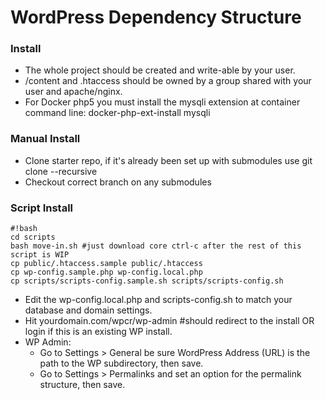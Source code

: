 # WordPress Dependency Structure #


### Install ###
* The whole project should be created and write-able by your user.
* /content and .htaccess should be owned by a group shared with your user and apache/nginx.
* For Docker php5 you must install the mysqli extension at container command line: docker-php-ext-install mysqli 

### Manual Install ###
* Clone starter repo, if it's already been set up with submodules use git clone --recursive
* Checkout correct branch on any submodules

### Script Install ###

```
#!bash
cd scripts
bash move-in.sh #just download core ctrl-c after the rest of this script is WIP
cp public/.htaccess.sample public/.htaccess
cp wp-config.sample.php wp-config.local.php
cp scripts/scripts-config.sample.sh scripts/scripts-config.sh

```
* Edit the wp-config.local.php and scripts-config.sh to match your database and domain settings.
* Hit yourdomain.com/wpcr/wp-admin #should redirect to the install OR login if this is an existing WP install.
* WP Admin:
    * Go to Settings >  General be sure WordPress Address (URL) is the path to the WP subdirectory, then save.
    * Go to Settings > Permalinks and set an option for the permalink structure, then save.